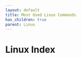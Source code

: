 ```yaml
---
layout: default
title: Most Used Linux Commands
has_children: true
parent: Linux
---
```


# Linux Index
